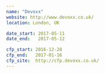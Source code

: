 ```yaml
---
name: "Devoxx"
website: http://www.devoxx.co.uk/
location: London, UK

date_start: 2017-05-11
date_end:   2017-05-12

cfp_start: 2016-12-28
cfp_end:   2017-01-16
cfp_site:  http://cfp.devoxx.co.uk/
---
```

